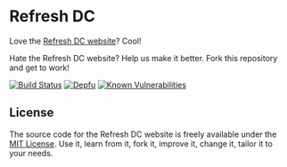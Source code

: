 # Refresh DC

Love the [Refresh DC website](https://refresh-dc.org)? Cool!

Hate the Refresh DC website? Help us make it better. Fork this repository and get to work!

[![Build Status](https://img.shields.io/travis/jgarber623/refresh-dc.org/master.svg?style=flat-square)](https://travis-ci.org/jgarber623/refresh-dc.org)
[![Depfu](https://img.shields.io/depfu/jgarber623/refresh-dc.org.svg?style=flat-square)](https://depfu.com/github/jgarber623/refresh-dc.org)
[![Known Vulnerabilities](https://snyk.io/test/github/jgarber623/refresh-dc.org/badge.svg?style=flat-square)](https://snyk.io/test/github/jgarber623/refresh-dc.org)

## License

The source code for the Refresh DC website is freely available under the [MIT License](http://opensource.org/licenses/MIT). Use it, learn from it, fork it, improve it, change it, tailor it to your needs.
